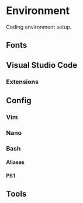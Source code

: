 # Environment
Coding environment setup.

## Fonts

## Visual Studio Code

### Extensions

## Config

### Vim

### Nano

### Bash

#### Aliases

#### PS1

## Tools

